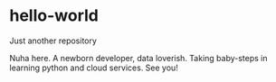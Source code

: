 # hello-world
Just another repository

Nuha here. A newborn developer, data loverish. Taking baby-steps in learning python and cloud services. See you!
